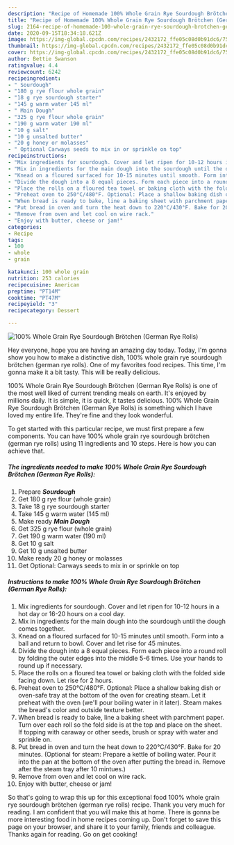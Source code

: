 ```yaml
---
description: "Recipe of Homemade 100% Whole Grain Rye Sourdough Brötchen (German Rye Rolls)"
title: "Recipe of Homemade 100% Whole Grain Rye Sourdough Brötchen (German Rye Rolls)"
slug: 2164-recipe-of-homemade-100-whole-grain-rye-sourdough-brotchen-german-rye-rolls
date: 2020-09-15T18:34:18.621Z
image: https://img-global.cpcdn.com/recipes/2432172_ffe05c08d0b91dc6/751x532cq70/100-whole-grain-rye-sourdough-brotchen-german-rye-rolls-recipe-main-photo.jpg
thumbnail: https://img-global.cpcdn.com/recipes/2432172_ffe05c08d0b91dc6/751x532cq70/100-whole-grain-rye-sourdough-brotchen-german-rye-rolls-recipe-main-photo.jpg
cover: https://img-global.cpcdn.com/recipes/2432172_ffe05c08d0b91dc6/751x532cq70/100-whole-grain-rye-sourdough-brotchen-german-rye-rolls-recipe-main-photo.jpg
author: Bettie Swanson
ratingvalue: 4.4
reviewcount: 6242
recipeingredient:
- " Sourdough"
- "180 g rye flour whole grain"
- "18 g rye sourdough starter"
- "145 g warm water 145 ml"
- " Main Dough"
- "325 g rye flour whole grain"
- "190 g warm water 190 ml"
- "10 g salt"
- "10 g unsalted butter"
- "20 g honey or molasses"
- " Optional Carways seeds to mix in or sprinkle on top"
recipeinstructions:
- "Mix ingredients for sourdough. Cover and let ripen for 10-12 hours in a hot day or 16-20 hours on a cool day."
- "Mix in ingredients for the main dough into the sourdough until the dough comes together."
- "Knead on a floured surfaced for 10-15 minutes until smooth. Form into a ball and return to bowl. Cover and let rise for 45 minutes."
- "Divide the dough into a 8 equal pieces. Form each piece into a round roll by folding the outer edges into the middle 5-6 times. Use your hands to round up if necessary."
- "Place the rolls on a floured tea towel or baking cloth with the folded side facing down. Let rise for 2 hours."
- "Preheat oven to 250°C/480°F. Optional: Place a shallow baking dish or oven-safe tray at the bottom of the oven for creating steam. Let it preheat with the oven (we&#39;ll pour boiling water in it later). Steam makes the bread&#39;s color and outside texture better."
- "When bread is ready to bake, line a baking sheet with parchment paper. Turn over each roll so the fold side is at the top and place on the sheet. If topping with caraway or other seeds, brush or spray with water and sprinkle on."
- "Put bread in oven and turn the heat down to 220°C/430°F. Bake for 20 minutes. (Optional for steam: Prepare a kettle of boiling water. Pour it into the pan at the bottom of the oven after putting the bread in. Remove after the steam tray after 10 mintues.)"
- "Remove from oven and let cool on wire rack."
- "Enjoy with butter, cheese or jam!"
categories:
- Recipe
tags:
- 100
- whole
- grain

katakunci: 100 whole grain 
nutrition: 253 calories
recipecuisine: American
preptime: "PT14M"
cooktime: "PT47M"
recipeyield: "3"
recipecategory: Dessert

---
```



![100% Whole Grain Rye Sourdough Brötchen (German Rye Rolls)](https://img-global.cpcdn.com/recipes/2432172_ffe05c08d0b91dc6/751x532cq70/100-whole-grain-rye-sourdough-brotchen-german-rye-rolls-recipe-main-photo.jpg)

Hey everyone, hope you are having an amazing day today. Today, I'm gonna show you how to make a distinctive dish, 100% whole grain rye sourdough brötchen (german rye rolls). One of my favorites food recipes. This time, I'm gonna make it a bit tasty. This will be really delicious.



100% Whole Grain Rye Sourdough Brötchen (German Rye Rolls) is one of the most well liked of current trending meals on earth. It's enjoyed by millions daily. It is simple, it is quick, it tastes delicious. 100% Whole Grain Rye Sourdough Brötchen (German Rye Rolls) is something which I have loved my entire life. They're fine and they look wonderful.


To get started with this particular recipe, we must first prepare a few components. You can have 100% whole grain rye sourdough brötchen (german rye rolls) using 11 ingredients and 10 steps. Here is how you can achieve that.

<!--inarticleads1-->

##### The ingredients needed to make 100% Whole Grain Rye Sourdough Brötchen (German Rye Rolls):

1. Prepare  ***Sourdough***
1. Get 180 g rye flour (whole grain)
1. Take 18 g rye sourdough starter
1. Take 145 g warm water (145 ml)
1. Make ready  ***Main Dough***
1. Get 325 g rye flour (whole grain)
1. Get 190 g warm water (190 ml)
1. Get 10 g salt
1. Get 10 g unsalted butter
1. Make ready 20 g honey or molasses
1. Get  Optional: Carways seeds to mix in or sprinkle on top




<!--inarticleads2-->

##### Instructions to make 100% Whole Grain Rye Sourdough Brötchen (German Rye Rolls):

1. Mix ingredients for sourdough. Cover and let ripen for 10-12 hours in a hot day or 16-20 hours on a cool day.
1. Mix in ingredients for the main dough into the sourdough until the dough comes together.
1. Knead on a floured surfaced for 10-15 minutes until smooth. Form into a ball and return to bowl. Cover and let rise for 45 minutes.
1. Divide the dough into a 8 equal pieces. Form each piece into a round roll by folding the outer edges into the middle 5-6 times. Use your hands to round up if necessary.
1. Place the rolls on a floured tea towel or baking cloth with the folded side facing down. Let rise for 2 hours.
1. Preheat oven to 250°C/480°F. Optional: Place a shallow baking dish or oven-safe tray at the bottom of the oven for creating steam. Let it preheat with the oven (we&#39;ll pour boiling water in it later). Steam makes the bread&#39;s color and outside texture better.
1. When bread is ready to bake, line a baking sheet with parchment paper. Turn over each roll so the fold side is at the top and place on the sheet. If topping with caraway or other seeds, brush or spray with water and sprinkle on.
1. Put bread in oven and turn the heat down to 220°C/430°F. Bake for 20 minutes. (Optional for steam: Prepare a kettle of boiling water. Pour it into the pan at the bottom of the oven after putting the bread in. Remove after the steam tray after 10 mintues.)
1. Remove from oven and let cool on wire rack.
1. Enjoy with butter, cheese or jam!




So that's going to wrap this up for this exceptional food 100% whole grain rye sourdough brötchen (german rye rolls) recipe. Thank you very much for reading. I am confident that you will make this at home. There is gonna be more interesting food in home recipes coming up. Don't forget to save this page on your browser, and share it to your family, friends and colleague. Thanks again for reading. Go on get cooking!
